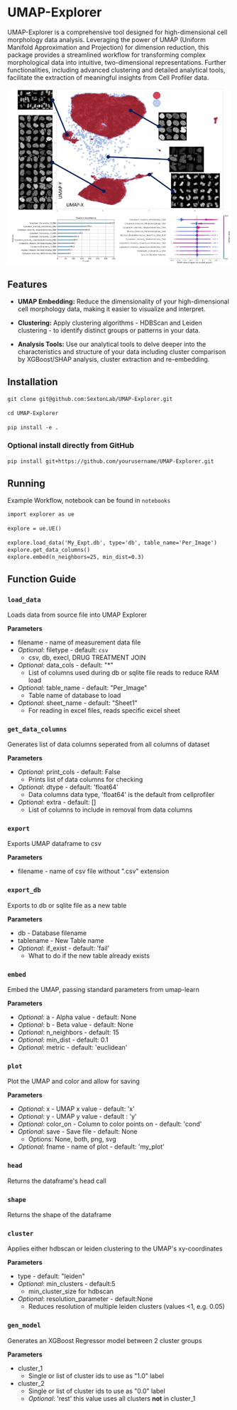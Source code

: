 # UMAP-Explorer

UMAP-Explorer is a comprehensive tool designed for high-dimensional cell morphology data analysis. Leveraging the power of UMAP (Uniform Manifold Approximation and Projection) for dimension reduction, this package provides a streamlined workflow for transforming complex morphological data into intuitive, two-dimensional representations. Further functionalities, including advanced clustering and detailed analytical tools, facilitate the extraction of meaningful insights from Cell Profiler data.

![UMAP-Explorer Logo](./images/umap2.jpg)
## Features

* **UMAP Embedding:** Reduce the dimensionality of your high-dimensional cell morphology data, making it easier to visualize and interpret.

* **Clustering:** Apply clustering algorithms - HDBScan and Leiden clustering - to identify distinct groups or patterns in your data.

* **Analysis Tools:** Use our analytical tools to delve deeper into the characteristics and structure of your data including cluster comparison by XGBoost/SHAP analysis, cluster extraction and re-embedding.

## Installation

```
git clone git@github.com:SextonLab/UMAP-Explorer.git

cd UMAP-Explorer

pip install -e .
```

### Optional install directly from GitHub
`pip install git+https://github.com/yourusername/UMAP-Explorer.git`

## Running

Example Workflow, notebook can be found in `notebooks`

```
import explorer as ue

explore = ue.UE()

explore.load_data('My_Expt.db', type='db', table_name='Per_Image')
explore.get_data_columns()
explore.embed(n_neighbors=25, min_dist=0.3)

```

## Function Guide

### `load_data`

Loads data from source file into UMAP Explorer

**Parameters**

- filename - name of measurement data file
- *Optional*: filetype - default: `csv`
    - csv, db, execl, DRUG TREATMENT JOIN
- *Optional*: data_cols - default: "*"
    - List of columns used during db or sqlite file reads to reduce RAM load
- *Optional*: table_name - default: "Per_Image"
    - Table name of database to load
- *Optional*: sheet_name - default: "Sheet1"
    - For reading in excel files, reads specific excel sheet

### `get_data_columns`

Generates list of data columns seperated from all columns of dataset

**Parameters**

- *Optional*: print_cols - default: False
    - Prints list of data columns for checking
- *Optional*: dtype - default: 'float64'
    - Data columns data type, 'float64' is the default from cellprofiler
- *Optional*: extra - default: []
    - List of columns to include in removal from data columns

### `export`

Exports UMAP dataframe to csv

**Parameters**

- filename - name of csv file without ".csv" extension

### `export_db`

Exports to db or sqlite file as a new table

**Parameters**

- db - Database filename
- tablename - New Table name
- *Optional*: if_exist - default: 'fail'
    - What to do if the new table already exists

### `embed`

Embed the UMAP, passing standard parameters from umap-learn

**Parameters**

- *Optional*: a - Alpha value - default: None
- *Optional*: b - Beta value - default: None
- *Optional*: n_neighbors - default: 15
- *Optional*: min_dist - default: 0.1
- *Optional*: metric - default: 'euclidean'

### `plot`

Plot the UMAP and color and allow for saving

**Parameters**

- *Optional*: x - UMAP x value - default: 'x'
- *Optional*: y - UMAP y value - default : 'y'
- *Optional*: color_on - Column to color points on - default: 'cond'
- *Optional*: save - Save file - default: None
    - Options: None, both, png, svg
- *Optional*: fname - name of plot - default: 'my_plot'


### `head`

Returns the dataframe's head call

### `shape`

Returns the shape of the dataframe

### `cluster`

Applies either hdbscan or leiden clustering to the UMAP's xy-coordinates

**Parameters**

- type - default: "leiden"
- *Optional*: min_clusters - default:5
    - min_cluster_size for hdbscan
- *Optional*: resolution_parameter - default:None
    - Reduces resolution of multiple leiden clusters (values <1, e.g. 0.05)

### `gen_model`

Generates an XGBoost Regressor model between 2 cluster groups

**Parameters**

- cluster_1
    - Single or list of cluster ids to use as "1.0" label
- cluster_2
    - Single or list of cluster ids to use as "0.0" label
    - *Optional*: 'rest' this value uses all clusters **not** in cluster_1